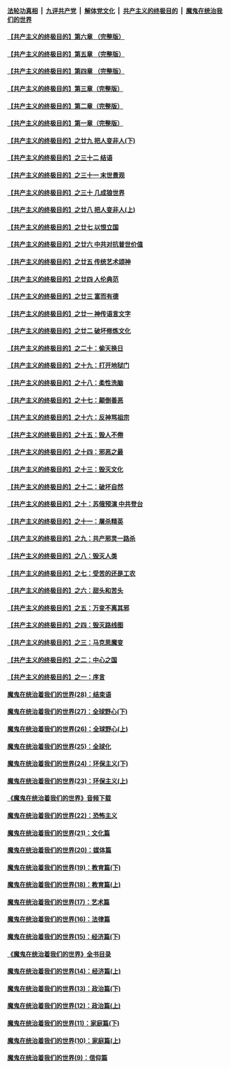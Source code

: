 

####  [法轮功真相](../../../../basic/blob/master/README.md?t=07081302) &nbsp;|&nbsp; [九评共产党](../../../../9ping.md/blob/master/README.md?t=07081302) &nbsp;|&nbsp; [解体党文化](../../../../jtdwh.md/blob/master/README.md?t=07081302)  &nbsp;|&nbsp; [共产主义的终极目的](../../../../gczydzjmd.md/blob/master/README.md?t=07081302) &nbsp;|&nbsp; [魔鬼在统治我们的世界](../../../../mgztzwmdsj.md/blob/master/README.md?t=07081302) 

#### [【共产主义的终极目的】第六章 （完整版）](../pages/nsc422/n11428913.md?t=07081302) 

#### [【共产主义的终极目的】第五章 （完整版）](../pages/nsc422/n11428912.md?t=07081302) 

#### [【共产主义的终极目的】第四章 （完整版）](../pages/nsc422/n11428907.md?t=07081302) 

#### [【共产主义的终极目的】第三章（完整版）](../pages/nsc422/n11428848.md?t=07081302) 

#### [【共产主义的终极目的】第二章（完整版）](../pages/nsc422/n11428831.md?t=07081302) 

#### [【共产主义的终极目的】第一章（完整版）](../pages/nsc422/n11417651.md?t=07081302) 

#### [【共产主义的终极目的】之廿九 把人变非人(下)](../pages/nsc422/n11344140.md?t=07081302) 

#### [【共产主义的终极目的】之三十二 结语](../pages/nsc422/n11360535.md?t=07081302) 

#### [【共产主义的终极目的】之三十一 末世景观](../pages/nsc422/n11351129.md?t=07081302) 

#### [【共产主义的终极目的】之三十 几成狼世界](../pages/nsc422/n11348280.md?t=07081302) 

#### [【共产主义的终极目的】之廿八 把人变非人(上)](../pages/nsc422/n11340492.md?t=07081302) 

#### [【共产主义的终极目的】之廿七 以恨立国](../pages/nsc422/n11336944.md?t=07081302) 

#### [【共产主义的终极目的】之廿六 中共对抗普世价值](../pages/nsc422/n11324785.md?t=07081302) 

#### [【共产主义的终极目的】之廿五 传统艺术颂神](../pages/nsc422/n11296396.md?t=07081302) 

#### [【共产主义的终极目的】之廿四 人伦典范](../pages/nsc422/n11296397.md?t=07081302) 

#### [【共产主义的终极目的】之廿三 富而有德](../pages/nsc422/n11283598.md?t=07081302) 

#### [【共产主义的终极目的】之廿一 神传语言文字](../pages/nsc422/n11263265.md?t=07081302) 

#### [【共产主义的终极目的】之廿二 破坏修炼文化](../pages/nsc422/n11245728.md?t=07081302) 

#### [【共产主义的终极目的】之二十：偷天换日](../pages/nsc422/n11238846.md?t=07081302) 

#### [【共产主义的终极目的】之十九：打开地狱门](../pages/nsc422/n11206376.md?t=07081302) 

#### [【共产主义的终极目的】之十八：柔性洗脑](../pages/nsc422/n11199994.md?t=07081302) 

#### [【共产主义的终极目的】之十七：颠倒善恶](../pages/nsc422/n11179782.md?t=07081302) 

#### [【共产主义的终极目的】之十六：反神骂祖宗](../pages/nsc422/n11166798.md?t=07081302) 

#### [【共产主义的终极目的】之十五：毁人不倦](../pages/nsc422/n11166792.md?t=07081302) 

#### [【共产主义的终极目的】之十四：邪恶之最](../pages/nsc422/n11150249.md?t=07081302) 

#### [【共产主义的终极目的】之十三：毁灭文化](../pages/nsc422/n11135227.md?t=07081302) 

#### [【共产主义的终极目的】之十二：破坏自然](../pages/nsc422/n11135214.md?t=07081302) 

#### [【共产主义的终极目的】之十：苏俄预演 中共登台](../pages/nsc422/n11118424.md?t=07081302) 

#### [【共产主义的终极目的】之十一：屠杀精英](../pages/nsc422/n11118442.md?t=07081302) 

#### [【共产主义的终极目的】之九：共产邪灵一路杀](../pages/nsc422/n11114139.md?t=07081302) 

#### [【共产主义的终极目的】之八：毁灭人类](../pages/nsc422/n11108503.md?t=07081302) 

#### [【共产主义的终极目的】之七：受苦的还是工农](../pages/nsc422/n11101809.md?t=07081302) 

#### [【共产主义的终极目的】之六：甜头和苦头](../pages/nsc422/n11096971.md?t=07081302) 

#### [【共产主义的终极目的】之五：万变不离其邪](../pages/nsc422/n11091285.md?t=07081302) 

#### [【共产主义的终极目的】之四：毁灭路线图](../pages/nsc422/n11086284.md?t=07081302) 

#### [【共产主义的终极目的】之三：马克思魔变](../pages/nsc422/n11061941.md?t=07081302) 

#### [【共产主义的终极目的】之二：中心之国](../pages/nsc422/n11047728.md?t=07081302) 

#### [【共产主义的终极目的】之一：序言](../pages/nsc422/n11086077.md?t=07081302) 

#### [魔鬼在统治着我们的世界(28)：结束语](../pages/nsc422/n10936246.md?t=07081302) 

#### [魔鬼在统治着我们的世界(27)：全球野心(下)](../pages/nsc422/n10928319.md?t=07081302) 

#### [魔鬼在统治着我们的世界(26)：全球野心(上)](../pages/nsc422/n10900318.md?t=07081302) 

#### [魔鬼在统治着我们的世界(25)：全球化](../pages/nsc422/n10788205.md?t=07081302) 

#### [魔鬼在统治着我们的世界(24)：环保主义(下)](../pages/nsc422/n10695307.md?t=07081302) 

#### [魔鬼在统治着我们的世界(23)：环保主义(上)](../pages/nsc422/n10688613.md?t=07081302) 

#### [《魔鬼在统治着我们的世界》音频下载](../pages/nsc422/n10635553.md?t=07081302) 

#### [魔鬼在统治着我们的世界(22)：恐怖主义](../pages/nsc422/n10614727.md?t=07081302) 

#### [魔鬼在统治着我们的世界(21)：文化篇](../pages/nsc422/n10597706.md?t=07081302) 

#### [魔鬼在统治着我们的世界(20)：媒体篇](../pages/nsc422/n10586579.md?t=07081302) 

#### [魔鬼在统治着我们的世界(19)：教育篇(下)](../pages/nsc422/n10564808.md?t=07081302) 

#### [魔鬼在统治着我们的世界(18)：教育篇(上)](../pages/nsc422/n10526970.md?t=07081302) 

#### [魔鬼在统治着我们的世界(17)：艺术篇](../pages/nsc422/n10499093.md?t=07081302) 

#### [魔鬼在统治着我们的世界(16)：法律篇](../pages/nsc422/n10485969.md?t=07081302) 

#### [魔鬼在统治着我们的世界(15)：经济篇(下)](../pages/nsc422/n10469975.md?t=07081302) 

#### [《魔鬼在统治着我们的世界》全书目录](../pages/nsc422/n10464261.md?t=07081302) 

#### [魔鬼在统治着我们的世界(14)：经济篇(上)](../pages/nsc422/n10457370.md?t=07081302) 

#### [魔鬼在统治着我们的世界(13)：政治篇(下)](../pages/nsc422/n10448270.md?t=07081302) 

#### [魔鬼在统治着我们的世界(12)：政治篇(上)](../pages/nsc422/n10444576.md?t=07081302) 

#### [魔鬼在统治着我们的世界(11)：家庭篇(下)](../pages/nsc422/n10440961.md?t=07081302) 

#### [魔鬼在统治着我们的世界(10)：家庭篇(上)](../pages/nsc422/n10435448.md?t=07081302) 

#### [魔鬼在统治着我们的世界(9)：信仰篇](../pages/nsc422/n10432159.md?t=07081302) 

